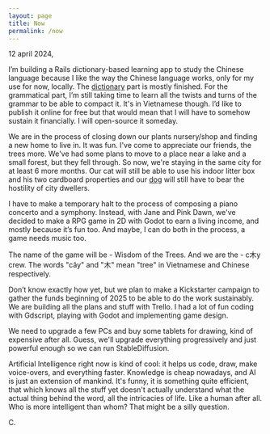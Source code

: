 ```yaml
---
layout: page
title: Now
permalink: /now
---
```


12 april 2024,

I’m building a Rails dictionary-based learning app to study the Chinese language because I like the way the Chinese language works,
only for my use for now, locally.
The [dictionary](/files/dictionary.png) part is mostly finished. For the grammatical part, I’m still taking time to learn all the twists and turns of the grammar to be able to compact it.
It's in Vietnamese though. I’d like to publish it online for free but that would mean that I will have to somehow sustain it financially.
I will open-source it someday.

We are in the process of closing down our plants nursery/shop and finding a new home to live in. It was fun. I've come to appreciate our friends, the trees more.
We've had some plans to move to a place near a lake and a small forest, but they fell through. So now, we're staying in the same city for at least 6 more months.
Our cat will still be able to use his indoor litter box and his two cardboard properties and our [dog](/files/painting_dog.jpg) will still have to bear the hostility of city dwellers.

I have to make a temporary halt to the process of composing a piano concerto and a symphony.
Instead, with Jane and Pink Dawn, we've decided to make a RPG game in 2D with Godot to earn a living income, and mostly because it’s fun too.
And maybe, I can do both in the process, a game needs music too.

The name of the game will be - Wisdom of the Trees. And we are the - c木y crew.
The words "cây" and "木" mean "tree" in Vietnamese and Chinese respectively.

Don’t know exactly how yet, but we plan to make a Kickstarter campaign to gather the funds beginning of 2025 to be able to do the work sustainably.
We are building all the plans and stuff with Trello. I had a lot of fun coding with Gdscript, playing with Godot and implementing game design.

We need to upgrade a few PCs and buy some tablets for drawing, kind of expensive after all.
Guess, we'll upgrade everything progressively and just powerful enough so we can run StableDiffusion.

Artificial Intelligence right now is kind of cool: it helps us code, draw, make voice-overs, and everything faster.
Knowledge is cheap nowadays, and AI is just an extension of mankind. It's funny, it is something quite efficient, that which knows all the stuff yet doesn't actually understand what the actual thing behind the word, all the intricacies of life. Like a human after all. Who is more intelligent than whom? That might be a silly question.

C.